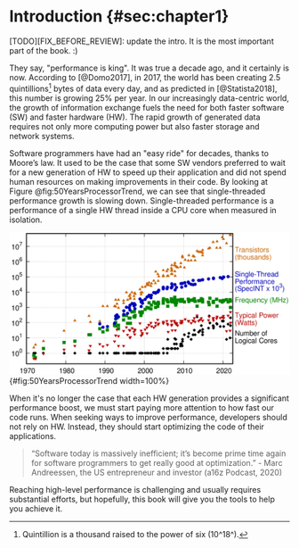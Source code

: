 # Introduction {#sec:chapter1}

[TODO][FIX_BEFORE_REVIEW]: update the intro. It is the most important part of the book. :)

They say, "performance is king". It was true a decade ago, and it certainly is now. According to [@Domo2017], in 2017, the world has been creating 2.5 quintillions[^1] bytes of data every day, and as predicted in [@Statista2018], this number is growing 25% per year. In our increasingly data-centric world, the growth of information exchange fuels the need for both faster software (SW) and faster hardware (HW). The rapid growth of generated data requires not only more computing power but also faster storage and network systems. 

Software programmers have had an "easy ride" for decades, thanks to Moore’s law. It used to be the case that some SW vendors preferred to wait for a new generation of HW to speed up their application and did not spend human resources on making improvements in their code. By looking at Figure @fig:50YearsProcessorTrend, we can see that single-threaded performance growth is slowing down. Single-threaded performance is a performance of a single HW thread inside a CPU core when measured in isolation.

![50 Years of Microprocessor Trend Data. *© Image by K. Rupp via karlrupp.net*. Original data up to the year 2010 collected and plotted by M. Horowitz, F. Labonte, O. Shacham, K. Olukotun, L. Hammond, and C. Batten. New plot and data collected for 2010-2021 by K. Rupp.](../../img/intro/50-years-processor-trend.png){#fig:50YearsProcessorTrend width=100%}

When it's no longer the case that each HW generation provides a significant performance boost, we must start paying more attention to how fast our code runs. When seeking ways to improve performance, developers should not rely on HW. Instead, they should start optimizing the code of their applications.

> “Software today is massively inefficient; it’s become prime time again for software programmers to get really good at optimization.” - Marc Andreessen, the US entrepreneur and investor (a16z Podcast, 2020)

Reaching high-level performance is challenging and usually requires substantial efforts, but hopefully, this book will give you the tools to help you achieve it.

[^1]: Quintillion is a thousand raised to the power of six (10^18^).
[^2]: From the late 1990s to the late 2000s where personal computers where dominating the market of computing devices.
